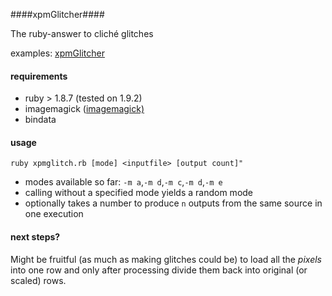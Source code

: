 ####xpmGlitcher####

The ruby-answer to cliché glitches

examples: [xpmGlitcher][1]

#### requirements ####

 - ruby > 1.8.7 (tested on 1.9.2)
 - imagemagick ([imagemagick)][2]
 - bindata

#### usage ####
`ruby xpmglitch.rb [mode] <inputfile> [output count]"`

 - modes available so far: `-m a`,`-m d`,`-m c`,`-m d`,`-m e`
 - calling without a specified mode yields a random mode
 - optionally takes a number to produce `n` outputs from the same source in one execution

#### next steps? #####
Might be fruitful (as much as making glitches could be) to load all the *pixels* into one row and only after processing divide them back into original (or scaled) rows.


  [1]: http://www.kaniowski.info/XpmGlitcher/
  [2]: http://www.imagemagick.org/
